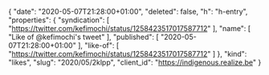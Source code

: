 {
  "date": "2020-05-07T21:28:00+01:00",
  "deleted": false,
  "h": "h-entry",
  "properties": {
    "syndication": [
      "https://twitter.com/kefimochi/status/1258423517017587712"
    ],
    "name": [
      "Like of @kefimochi's tweet"
    ],
    "published": [
      "2020-05-07T21:28:00+01:00"
    ],
    "like-of": [
      "https://twitter.com/kefimochi/status/1258423517017587712"
    ]
  },
  "kind": "likes",
  "slug": "2020/05/2klpp",
  "client_id": "https://indigenous.realize.be"
}
